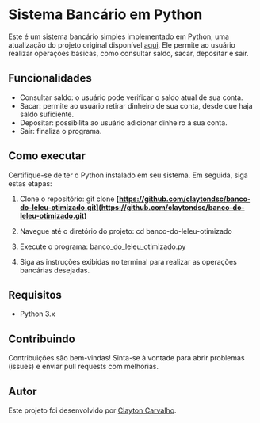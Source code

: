 # Sistema Bancário em Python

Este é um sistema bancário simples implementado em Python, uma atualização do projeto original disponível [aqui](https://github.com/claytondsc/banco-do-leleu). Ele permite ao usuário realizar operações básicas, como consultar saldo, sacar, depositar e sair.

## Funcionalidades

- Consultar saldo: o usuário pode verificar o saldo atual de sua conta.
- Sacar: permite ao usuário retirar dinheiro de sua conta, desde que haja saldo suficiente.
- Depositar: possibilita ao usuário adicionar dinheiro à sua conta.
- Sair: finaliza o programa.

## Como executar

Certifique-se de ter o Python instalado em seu sistema. Em seguida, siga estas etapas:

1. Clone o repositório:
git clone **[https://github.com/claytondsc/banco-do-leleu-otimizado.git](https://github.com/claytondsc/banco-do-leleu-otimizado.git)**

2. Navegue até o diretório do projeto:
cd banco-do-leleu-otimizado

3. Execute o programa:
banco_do_leleu_otimizado.py

4. Siga as instruções exibidas no terminal para realizar as operações bancárias desejadas.

## Requisitos

- Python 3.x

## Contribuindo

Contribuições são bem-vindas! Sinta-se à vontade para abrir problemas (issues) e enviar pull requests com melhorias.

## Autor

Este projeto foi desenvolvido por [Clayton Carvalho](https://github.com/claytondsc).
